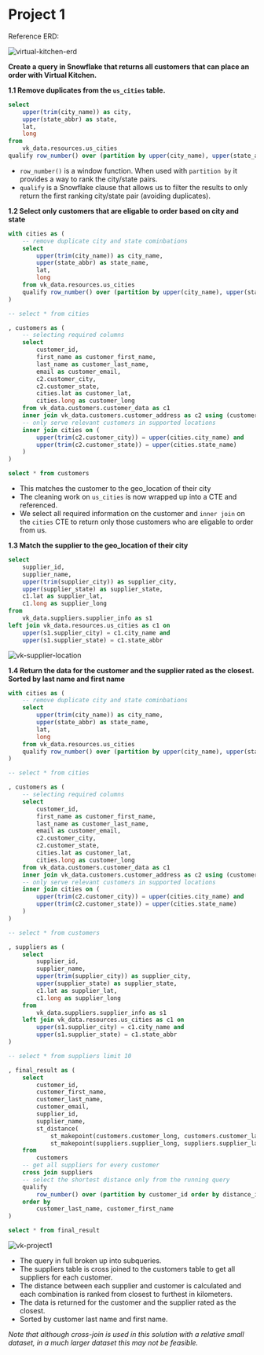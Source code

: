 # Project 1

Reference ERD:

![virtual-kitchen-erd](/Users/ian/Code/github/ianyoung/corise-advanced-sql/assets/virtual-kitchen-erd.webp)

**Create a query in Snowflake that returns all customers that can place an order with Virtual Kitchen.**

**1.1 Remove duplicates from the `us_cities` table.**

```sql
select
    upper(trim(city_name)) as city,
    upper(state_abbr) as state,
    lat,
    long
from
    vk_data.resources.us_cities
qualify row_number() over (partition by upper(city_name), upper(state_abbr) order by 1) = 1
```

- `row_number()` is a window function. When used with `partition by` it provides a way to rank the city/state pairs.
- `qualify` is a Snowflake clause that allows us to filter the results to only return the first ranking city/state pair (avoiding duplicates).

**1.2 Select only customers that are eligable to order based on city and state**

```sql
with cities as (
    -- remove duplicate city and state cominbations
    select
        upper(trim(city_name)) as city_name,
        upper(state_abbr) as state_name,
        lat,
        long
    from vk_data.resources.us_cities
    qualify row_number() over (partition by upper(city_name), upper(state_abbr) order by 1) = 1
)

-- select * from cities

, customers as (
    -- selecting required columns
    select 
        customer_id,
        first_name as customer_first_name,
        last_name as customer_last_name,
        email as customer_email,
        c2.customer_city,
        c2.customer_state,
        cities.lat as customer_lat,
        cities.long as customer_long
    from vk_data.customers.customer_data as c1
    inner join vk_data.customers.customer_address as c2 using (customer_id)
    -- only serve relevant customers in supported locations
    inner join cities on (
        upper(trim(c2.customer_city)) = upper(cities.city_name) and
        upper(trim(c2.customer_state)) = upper(cities.state_name)
    )
)

select * from customers
```

- This matches the customer to the geo_location of their city
- The cleaning work on `us_cities` is now wrapped up into a CTE and referenced.
- We select all required information on the customer and `inner join` on the `cities` CTE to return only those customers who are eligable to order from us.

**1.3 Match the supplier to the geo_location of their city**

```sql
select
    supplier_id,
    supplier_name,
    upper(trim(supplier_city)) as supplier_city,
    upper(supplier_state) as supplier_state,
    c1.lat as supplier_lat,
    c1.long as supplier_long
from 
    vk_data.suppliers.supplier_info as s1
left join vk_data.resources.us_cities as c1 on
    upper(s1.supplier_city) = c1.city_name and
    upper(s1.supplier_state) = c1.state_abbr
```

![vk-supplier-location](/Users/ian/Code/github/ianyoung/corise-advanced-sql/assets/vk-supplier-location.png)

**1.4 Return the data for the customer and the supplier rated as the closest. Sorted by last name and first name**

```sql
with cities as (
    -- remove duplicate city and state cominbations
    select
        upper(trim(city_name)) as city_name,
        upper(state_abbr) as state_name,
        lat,
        long
    from vk_data.resources.us_cities
    qualify row_number() over (partition by upper(city_name), upper(state_abbr) order by 1) = 1
)

-- select * from cities

, customers as (
    -- selecting required columns
    select 
        customer_id,
        first_name as customer_first_name,
        last_name as customer_last_name,
        email as customer_email,
        c2.customer_city,
        c2.customer_state,
        cities.lat as customer_lat,
        cities.long as customer_long
    from vk_data.customers.customer_data as c1
    inner join vk_data.customers.customer_address as c2 using (customer_id)
    -- only serve relevant customers in supported locations
    inner join cities on (
        upper(trim(c2.customer_city)) = upper(cities.city_name) and
        upper(trim(c2.customer_state)) = upper(cities.state_name)
    )
)

-- select * from customers

, suppliers as (
    select
        supplier_id,
        supplier_name,
        upper(trim(supplier_city)) as supplier_city,
        upper(supplier_state) as supplier_state,
        c1.lat as supplier_lat,
        c1.long as supplier_long
    from 
        vk_data.suppliers.supplier_info as s1
    left join vk_data.resources.us_cities as c1 on
        upper(s1.supplier_city) = c1.city_name and
        upper(s1.supplier_state) = c1.state_abbr
)

-- select * from suppliers limit 10

, final_result as (
    select 
        customer_id,
        customer_first_name,
        customer_last_name,
        customer_email,
        supplier_id,
        supplier_name,
        st_distance(
            st_makepoint(customers.customer_long, customers.customer_lat),
            st_makepoint(suppliers.supplier_long, suppliers.supplier_lat)) / 1000 as distance_in_km
    from
        customers
    -- get all suppliers for every customer
    cross join suppliers
    -- select the shortest distance only from the running query
    qualify 
        row_number() over (partition by customer_id order by distance_in_km) = 1
    order by
        customer_last_name, customer_first_name
)

select * from final_result
```

![vk-project1](/Users/ian/Code/github/ianyoung/corise-advanced-sql/assets/vk-project1.png)

- The query in full broken up into subqueries.
- The suppliers table is cross joined to the customers table to get all suppliers for each customer.
- The distance between each supplier and customer is calculated and each combination is ranked from closest to furthest in kilometers.
- The data is returned for the customer and the supplier rated as the closest.
- Sorted by customer last name and first name.

*Note that although cross-join is used in this solution with a relative small dataset, in a much larger dataset this may not be feasible.*




